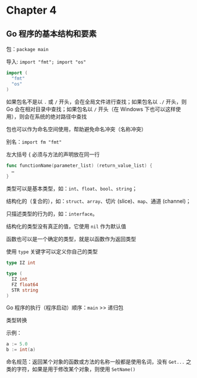 # Chapter 4

## Go 程序的基本结构和要素

  包：`package main`

  导入: `import "fmt"; import "os"`

  ```go
  import (
    "fmt"
    "os"
  )
  ```
  
  如果包名不是以 `.` 或 `/` 开头，会在全局文件进行查找；如果包名以 `./` 开头，则 Go 会在相对目录中查找；如果包名以 `/` 开头（在 Windows 下也可以这样使用），则会在系统的绝对路径中查找

  包也可以作为命名空间使用，帮助避免命名冲突（名称冲突）

  别名：`import fm "fmt"`

  左大括号 { 必须与方法的声明放在同一行

  ```go
  func functionName(parameter_list) (return_value_list) {
    …
  }
  ```

  类型可以是基本类型，如：`int`、`float`、`bool`、`string`；

  结构化的（复合的），如：`struct`、`array`、切片 (slice)、`map`、通道 (channel)；

  只描述类型的行为的，如：`interface`。

  结构化的类型没有真正的值，它使用 `nil` 作为默认值

  函数也可以是一个确定的类型，就是以函数作为返回类型

  使用 `type` 关键字可以定义你自己的类型

  ```go
  type IZ int
  ```

  ```go
  type (
    IZ int
    FZ float64
    STR string
  )
  ```

  Go 程序的执行（程序启动）顺序：`main` >> 递归包

  类型转换

  示例：

  ```go
  a := 5.0
  b := int(a)
  ```

   命名规范：返回某个对象的函数或方法的名称一般都是使用名词，没有 `Get...` 之类的字符，如果是用于修改某个对象，则使用 `SetName()`